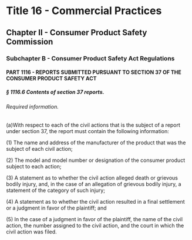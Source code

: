 
# Title 16 - Commercial Practices
## Chapter II - Consumer Product Safety Commission
### Subchapter B - Consumer Product Safety Act Regulations
#### PART 1116 - REPORTS SUBMITTED PURSUANT TO SECTION 37 OF THE CONSUMER PRODUCT SAFETY ACT
##### § 1116.6 Contents of section 37 reports.
###### Required information.

(a)With respect to each of the civil actions that is the subject of a report under section 37, the report must contain the following information:

(1) The name and address of the manufacturer of the product that was the subject of each civil action;

(2) The model and model number or designation of the consumer product subject to each action;

(3) A statement as to whether the civil action alleged death or grievous bodily injury, and, in the case of an allegation of grievous bodily injury, a statement of the category of such injury;

(4) A statement as to whether the civil action resulted in a final settlement or a judgment in favor of the plaintiff; and

(5) In the case of a judgment in favor of the plaintiff, the name of the civil action, the number assigned to the civil action, and the court in which the civil action was filed.
